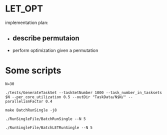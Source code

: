 # LET_OPT
implementation plan:
- describe permutaion
    - 
- perform optimization given a permutation


# Some scripts
```
N=30

./tests/GenerateTaskSet --taskSetNumber 1000 --task_number_in_tasksets $N --per_core_utilization 0.5 --outDir "TaskData/N$N/" --parallelismFactor 0.4

make BatchRunSingle -j8

./RunSingleFile/BatchRunSingle --N 5

./RunSingleFile/BatchLETRunSingle --N 5
```